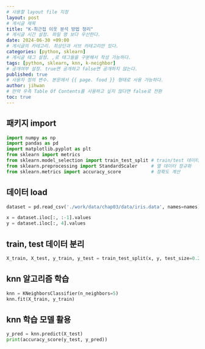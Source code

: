 ```yaml
---
# 사용할 layout file 지정
layout: post
# 게시글 제목
title: "K-최근접 이웃 분석 방법 정리"
# 게시글 시간 설정. 파일 명 보다 우선한다.
date: 2024-06-30 +09:00
# 게시글의 카테고리. 최상단과 서브 카테고리만 있다.
categories: [python, sklearn]
# 게시글 태그 설정. ,로 태그들을 구분해서 작성 가능하다.
tags: [python, sklearn, knn, k-neighbor]
# 공개여부 설정. true면 공개하고 false면 공개하지 않는다.
published: true
# 사용자 정의 변수. 본문에서 {{ page. food }} 형태로 사용 가능하다.
author: jihwan
# 만약 우측 Table Of Contents를 사용하고 싶지 않다면 false로 전환
toc: true
---
```


## 패키지 import
```python
import numpy as np
import pandas as pd
import matplotlib.pyplot as plt
from sklearn import metrics
from sklearn.model_selection import train_test_split # train/test 데이터 분리
from sklearn.preprocessing import StandardScaler     # 열 데이터 정규화
from sklearn.metrics import accuracy_score           # 정확도 계산
```
## 데이터 load
```python
dataset = pd.read_csv('./work/data/chap03/data/iris.data', names=names)

x = dataset.iloc[:, :-1].values
y = dataset.iloc[:, 4].values
```

## train, test 데이터 분리
```python
X_train, X_test, y_train, y_test = train_test_split(x, y, test_size=0.2)
```

## knn 알고리즘 학습
```python
knn = KNeighborsClassifier(n_neighbors=5)
knn.fit(X_train, y_train)
```

## knn 학습 모델 활용
```python
y_pred = knn.predict(X_test)
print(accuracy_score(y_test, y_pred))
```
